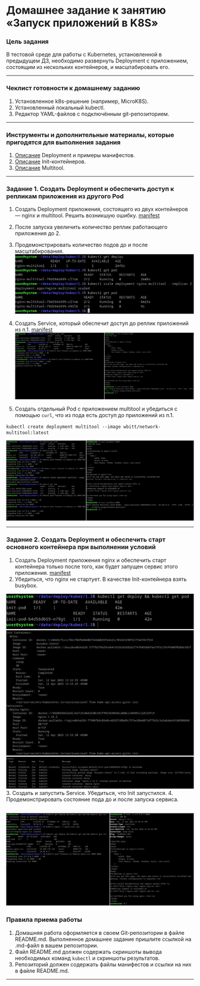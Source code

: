 # Домашнее задание к занятию «Запуск приложений в K8S»

### Цель задания

В тестовой среде для работы с Kubernetes, установленной в предыдущем ДЗ, необходимо развернуть Deployment с приложением, состоящим из нескольких контейнеров, и масштабировать его.

------

### Чеклист готовности к домашнему заданию

1. Установленное k8s-решение (например, MicroK8S).
2. Установленный локальный kubectl.
3. Редактор YAML-файлов с подключённым git-репозиторием.

------

### Инструменты и дополнительные материалы, которые пригодятся для выполнения задания

1. [Описание](https://kubernetes.io/docs/concepts/workloads/controllers/deployment/) Deployment и примеры манифестов.
2. [Описание](https://kubernetes.io/docs/concepts/workloads/pods/init-containers/) Init-контейнеров.
3. [Описание](https://github.com/wbitt/Network-MultiTool) Multitool.

------

### Задание 1. Создать Deployment и обеспечить доступ к репликам приложения из другого Pod

1. Создать Deployment приложения, состоящего из двух контейнеров — nginx и multitool. Решить возникшую ошибку.
[manifest](https://github.com/rbudarin/kuber-homeworks/blob/main/1.3/config/deploy-nginx.yml)
2. После запуска увеличить количество реплик работающего приложения до 2.
3. Продемонстрировать количество подов до и после масштабирования.
![kuber03.01.png](https://github.com/rbudarin/kuber-homeworks/blob/main/1.3/screen/kuber03.01.png)

4. Создать Service, который обеспечит доступ до реплик приложений из п.1.
[manifest](https://github.com/rbudarin/kuber-homeworks/blob/main/1.3/config/nginx-multitool-svc.yml)
![kuber03.02.png](https://github.com/rbudarin/kuber-homeworks/blob/main/1.3/screen/kuber03.02.png)

5. Создать отдельный Pod с приложением multitool и убедиться с помощью `curl`, что из пода есть доступ до приложений из п.1.
```
kubectl create deployment multitool --image wbitt/network-multitool:latest
```
![kuber03.03.png](https://github.com/rbudarin/kuber-homeworks/blob/main/1.3/screen/kuber03.03.png)

------

### Задание 2. Создать Deployment и обеспечить старт основного контейнера при выполнении условий

1. Создать Deployment приложения nginx и обеспечить старт контейнера только после того, как будет запущен сервис этого приложения.
[manifest](https://github.com/rbudarin/kuber-homeworks/blob/main/1.3/config/nginx-init.yml)
2. Убедиться, что nginx не стартует. В качестве Init-контейнера взять busybox.

![kuber03.04.png](https://github.com/rbudarin/kuber-homeworks/blob/main/1.3/screen/kuber03.04.png)
![kuber03.05.png](https://github.com/rbudarin/kuber-homeworks/blob/main/1.3/screen/kuber03.05.png)
![kuber03.06.png](https://github.com/rbudarin/kuber-homeworks/blob/main/1.3/screen/kuber03.06.png)
3. Создать и запустить Service. Убедиться, что Init запустился.
4. Продемонстрировать состояние пода до и после запуска сервиса.

![kuber03.07.png](https://github.com/rbudarin/kuber-homeworks/blob/main/1.3/screen/kuber03.07.png)
------

### Правила приема работы

1. Домашняя работа оформляется в своем Git-репозитории в файле README.md. Выполненное домашнее задание пришлите ссылкой на .md-файл в вашем репозитории.
2. Файл README.md должен содержать скриншоты вывода необходимых команд `kubectl` и скриншоты результатов.
3. Репозиторий должен содержать файлы манифестов и ссылки на них в файле README.md.

------
